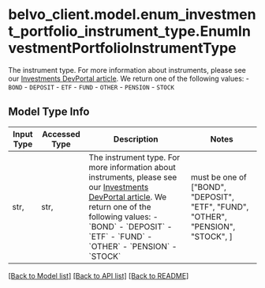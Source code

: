 # belvo_client.model.enum_investment_portfolio_instrument_type.EnumInvestmentPortfolioInstrumentType

The instrument type. For more information about instruments, please see our [Investments DevPortal article](https://developers.belvo.com/docs/investments#instruments).  We return one of the following values:    - `BOND`   - `DEPOSIT`   - `ETF`   - `FUND`   - `OTHER`   - `PENSION`   - `STOCK` 

## Model Type Info
Input Type | Accessed Type | Description | Notes
------------ | ------------- | ------------- | -------------
str,  | str,  | The instrument type. For more information about instruments, please see our [Investments DevPortal article](https://developers.belvo.com/docs/investments#instruments).  We return one of the following values:    - &#x60;BOND&#x60;   - &#x60;DEPOSIT&#x60;   - &#x60;ETF&#x60;   - &#x60;FUND&#x60;   - &#x60;OTHER&#x60;   - &#x60;PENSION&#x60;   - &#x60;STOCK&#x60;  | must be one of ["BOND", "DEPOSIT", "ETF", "FUND", "OTHER", "PENSION", "STOCK", ] 

[[Back to Model list]](../../README.md#documentation-for-models) [[Back to API list]](../../README.md#documentation-for-api-endpoints) [[Back to README]](../../README.md)

